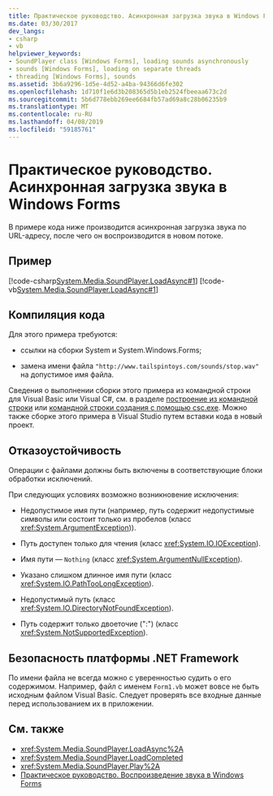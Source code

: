 ```yaml
---
title: Практическое руководство. Асинхронная загрузка звука в Windows Forms
ms.date: 03/30/2017
dev_langs:
- csharp
- vb
helpviewer_keywords:
- SoundPlayer class [Windows Forms], loading sounds asynchronously
- sounds [Windows Forms], loading on separate threads
- threading [Windows Forms], sounds
ms.assetid: 3b6a9296-1d5e-4d52-a4ba-94366d6fe302
ms.openlocfilehash: 1d710f1e6d3b208365d5b1eb2524fbeeaa673c2d
ms.sourcegitcommit: 5b6d778ebb269ee6684fb57ad69a8c28b06235b9
ms.translationtype: MT
ms.contentlocale: ru-RU
ms.lasthandoff: 04/08/2019
ms.locfileid: "59185761"
---
```

# <a name="how-to-load-a-sound-asynchronously-within-a-windows-form"></a>Практическое руководство. Асинхронная загрузка звука в Windows Forms
В примере кода ниже производится асинхронная загрузка звука по URL-адресу, после чего он воспроизводится в новом потоке.  
  
## <a name="example"></a>Пример  
 [!code-csharp[System.Media.SoundPlayer.LoadAsync#1](~/samples/snippets/csharp/VS_Snippets_Winforms/System.Media.SoundPlayer.LoadAsync/CS/Form1.cs#1)]
 [!code-vb[System.Media.SoundPlayer.LoadAsync#1](~/samples/snippets/visualbasic/VS_Snippets_Winforms/System.Media.SoundPlayer.LoadAsync/VB/Form1.vb#1)]  
  
## <a name="compiling-the-code"></a>Компиляция кода  
 Для этого примера требуются:  
  
-   ссылки на сборки System и System.Windows.Forms;  
  
-   замена имени файла `"http://www.tailspintoys.com/sounds/stop.wav"` на допустимое имя файла.  
  
 Сведения о выполнении сборки этого примера из командной строки для Visual Basic или Visual C#, см. в разделе [построение из командной строки](../../../visual-basic/reference/command-line-compiler/building-from-the-command-line.md) или [командной строки создания с помощью csc.exe](../../../csharp/language-reference/compiler-options/command-line-building-with-csc-exe.md). Можно также сборке этого примера в Visual Studio путем вставки кода в новый проект.  
  
## <a name="robust-programming"></a>Отказоустойчивость  
 Операции с файлами должны быть включены в соответствующие блоки обработки исключений.  
  
 При следующих условиях возможно возникновение исключения:  
  
-   Недопустимое имя пути (например, путь содержит недопустимые символы или состоит только из пробелов (класс <xref:System.ArgumentException>)).  
  
-   Путь доступен только для чтения (класс <xref:System.IO.IOException>).  
  
-   Имя пути — `Nothing` (класс <xref:System.ArgumentNullException>).  
  
-   Указано слишком длинное имя пути (класс <xref:System.IO.PathTooLongException>).  
  
-   Недопустимый путь (класс <xref:System.IO.DirectoryNotFoundException>).  
  
-   Путь содержит только двоеточие (":") (класс <xref:System.NotSupportedException>).  
  
## <a name="net-framework-security"></a>Безопасность платформы .NET Framework  
 По имени файла не всегда можно с уверенностью судить о его содержимом. Например, файл с именем `Form1.vb` может вовсе не быть исходным файлом Visual Basic. Следует проверять все входные данные перед использованием их в приложении.  
  
## <a name="see-also"></a>См. также

- <xref:System.Media.SoundPlayer.LoadAsync%2A>
- <xref:System.Media.SoundPlayer.LoadCompleted>
- <xref:System.Media.SoundPlayer.Play%2A>
- [Практическое руководство. Воспроизведение звука в Windows Forms](how-to-play-a-sound-from-a-windows-form.md)
